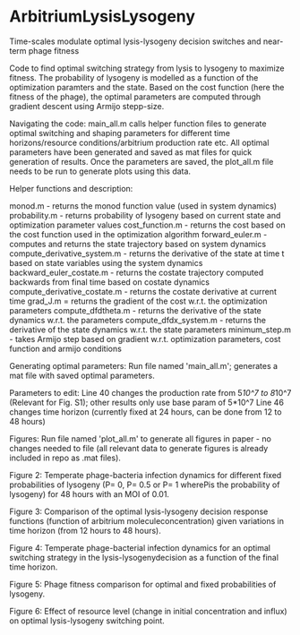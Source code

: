 # ArbitriumLysisLysogeny
Time-scales modulate optimal lysis-lysogeny decision switches and near-term phage fitness

Code to find optimal switching strategy from lysis to lysogeny to maximize fitness. The probability of lysogeny is modelled as a function of the optimization paramters and the state. Based on the cost function (here the fitness of the phage), the optimal parameters are computed through gradient descent using Armijo stepp-size.

Navigating the code:
main_all.m calls helper function files to generate optimal switching and shaping parameters for different time horizons/resource conditions/arbitrium production rate etc. All optimal parameters have been generated and saved as mat files for quick generation of results. Once the parameters are saved, the plot_all.m file needs to be run to generate plots using this data. 

Helper functions and description:

monod.m - returns the monod function value (used in system dynamics)
probability.m - returns probability of lysogeny based on current state and optimization parameter values
cost_function.m - returns the cost based on the cost function used in the optimization algorithm
forward_euler.m - computes and returns the state trajectory based on system dynamics
compute_derivative_system.m - returns the derivative of the state at time t based on state variables using the system dynamics
backward_euler_costate.m - returns the costate trajectory computed backwards from final time based on costate dynamics
compute_derivative_costate.m - returns the costate derivative at current time
grad_J.m = returns the gradient of the cost w.r.t. the optimization parameters
compute_dfdtheta.m - returns the derivative of the state dynamics w.r.t. the parameters
compute_dfdx_system.m - returns the derivative of the state dynamics w.r.t. the state parameters
minimum_step.m - takes Armijo step based on gradient w.r.t. optimization parameters, cost function and armijo conditions
 

Generating optimal parameters:
Run file named 'main_all.m'; generates a mat file with saved optimal parameters. 

Parameters to edit: 
Line 40 changes the production rate from 5*10^7 to 8*10^7 (Relevant for Fig. S1); other results only use base param of 5*10^7
Line 46 changes time horizon (currently fixed at 24 hours, can be done from 12 to 48 hours)

 
Figures:
Run file named 'plot_all.m' to generate all figures in paper - no changes needed to file (all relevant data to generate figures is already included in repo as .mat files).

Figure 2:
Temperate phage-bacteria infection dynamics for different fixed probabilities of lysogeny (P= 0, P= 0.5 or P= 1 wherePis the probability of lysogeny) for 48 hours with an MOI of 0.01. 

Figure 3:
Comparison  of  the  optimal  lysis-lysogeny  decision  response  functions  (function  of  arbitrium  moleculeconcentration)  given  variations  in  time  horizon  (from  12  hours  to  48  hours).

Figure 4:
Temperate  phage-bacterial  infection  dynamics  for  an  optimal  switching  strategy  in  the  lysis-lysogenydecision as a function of the final time horizon. 

Figure 5:
Phage  fitness  comparison  for  optimal  and  fixed  probabilities  of  lysogeny. 

Figure 6:
Effect  of  resource  level  (change  in  initial  concentration  and  influx)  on  optimal  lysis-lysogeny  switching point. 



